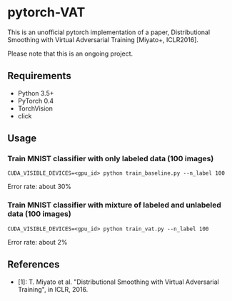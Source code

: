 # pytorch-VAT

This is an unofficial pytorch implementation of a paper, Distributional Smoothing with Virtual Adversarial Training [Miyato+, ICLR2016].

Please note that this is an ongoing project.


## Requirements
- Python 3.5+
- PyTorch 0.4
- TorchVision
- click


## Usage

### Train MNIST classifier with only labeled data (100 images)
```
CUDA_VISIBLE_DEVICES=<gpu_id> python train_baseline.py --n_label 100
```
Error rate: about 30%

### Train MNIST classifier with mixture of labeled and unlabeled data (100 images)
```
CUDA_VISIBLE_DEVICES=<gpu_id> python train_vat.py --n_label 100
```
Error rate: about 2%

## References
- [1]: T. Miyato et al. "Distributional Smoothing with Virtual Adversarial Training", in ICLR, 2016.
